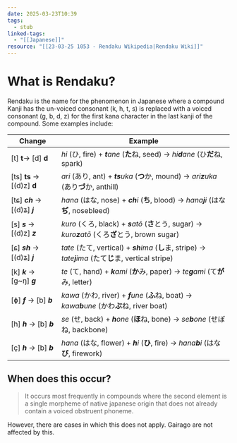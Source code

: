 ```yaml
---
date: 2025-03-23T10:39
tags:
  - stub
linked-tags:
  - "[[Japanese]]"
resource: "[[23-03-25 1053 - Rendaku Wikipedia|Rendaku Wiki]]"
---
```

# What is Rendaku?
Rendaku is the name for the phenomenon in Japanese where a compound Kanji has the un-voiced consonant (k, h, t, s) is replaced with a voiced consonant (g, b, d, z) for the first kana character in the last kanji of the compound. Some examples include:

| Change                           | Example                                                                                           |
| -------------------------------- | ------------------------------------------------------------------------------------------------- |
| \[t] **t**→ \[d] **d**           | *hi* (ひ, fire) + ***t**ane* (**た**ね, seed) → _hi**d**ane_ (ひ**だ**ね, spark)                        |
| \[ts] **ts** → \[(d)z] **d**     | *ari* (あり, ant) + ***ts**uka* (**つ**か, mound) → *ari**z**uka* (あり**づ**か, anthill)                 |
| \[tɕ] _**ch**_ → \[(d)ʑ] _**j**_ | *hana* (はな, nose) + _**ch**i_ (**ち**, blood) → *hana**j**i* (はな**ぢ**, nosebleed)                  |
| \[s] _**s**_ → \[(d)z] _**z**_   | _kuro_ (くろ, black) + _**s**atō_ (**さ**とう, sugar) → _kuro**z**atō_ (くろ**ざ**とう, brown sugar)        |
| \[ɕ] _**sh**_ → \[(d)ʑ] _**j**_  | _tate_ (たて, vertical) + _**sh**ima_ (**し**ま, stripe) → _tate**j**ima_ (たて**じ**ま, vertical stripe) |
| \[k] _**k**_ → \[ɡ~ŋ] _**g**_    | _te_ (て, hand) + _**k**ami_ (**か**み, paper) → _te**g**ami_ (て**が**み, letter)                      |
| \[ɸ] _**f**_ → \[b] _**b**_      | _kawa_ (かわ, river) + _**f**une_ (**ふ**ね, boat) → _kawa**b**une_ (かわ**ぶ**ね, river boat)            |
| \[h] _**h**_ → \[b] _**b**_      | _se_ (せ, back) + _**h**one_ (**ほ**ね, bone) → _se**b**one_ (せぼね, backbone)                         |
| \[ç] _**h**_ → \[b] _**b**_      | _hana_ (はな, flower) + _**h**i_ (**ひ**, fire) → _hana**b**i_ (はな**び**, firework)                   |

## When does this occur?
> It occurs most frequently in compounds where the second element is a single morpheme of native japanese origin that does not already contain a voiced obstruent phoneme.

However, there are cases in which this does not apply. Gairago are not affected by this.